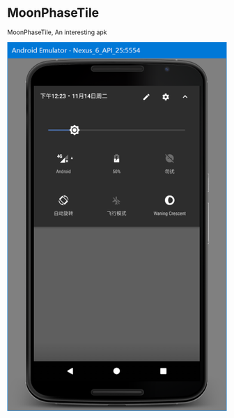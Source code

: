 # MoonPhaseTile
MoonPhaseTile, An interesting apk

![](https://github.com/zhehedream/MoonPhaseTile/blob/master/pic/screenshot.png?raw=true)

